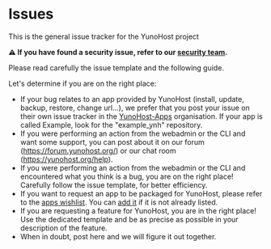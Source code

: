# Issues
This is the general issue tracker for the YunoHost project

**:warning: If you have found a security issue, refer to our [security team](https://yunohost.org/security_team).**

Please read carefully the issue template and the following guide.

Let's determine if you are on the right place:
   - If your bug relates to an app provided by YunoHost (install, update, backup, restore, change url...), we prefer that you post your issue on their own issue tracker in the [YunoHost-Apps](https://github.com/YunoHost-Apps) organisation. If your app is called Example, look for the "example_ynh" repository.
   - If you were performing an action from the webadmin or the CLI and want some support, you can post about it on our forum (https://forum.yunohost.org/) or our chat room (https://yunohost.org/help).
   - If you were performing an action from the webadmin or the CLI and encountered what you think is a bug, you are on the right place! Carefully follow the issue template, for better efficiency.
   - If you want to request an app to be packaged for YunoHost, please refer to the [apps wishlist](https://yunohost.org/apps_wishlist). You can [add it](https://github.com/yunohost/doc/blob/master/pages/02.applications/04.wishlist/apps_wishlist.md) if it is not already listed.
   - If you are requesting a feature for YunoHost, you are in the right place! Use the dedicated template and be as precise as possible in your description of the feature.
   - When in doubt, post here and we will figure it out together.
